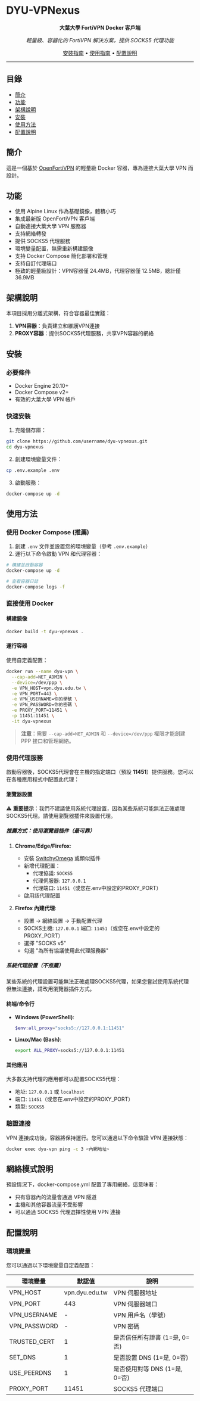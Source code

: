 # DYU-VPNexus

<div align="center">

**大葉大學 FortiVPN Docker 客戶端**

*輕量級、容器化的 FortiVPN 解決方案，提供 SOCKS5 代理功能*

[安裝指南](#安裝) • [使用指南](#使用方法) • [配置說明](#配置說明)

</div>

---

## 目錄

- [簡介](#簡介)
- [功能](#功能)
- [架構說明](#架構說明)
- [安裝](#安裝)
- [使用方法](#使用方法)
- [配置說明](#配置說明)

## 簡介

這是一個基於 [OpenFortiVPN](https://github.com/adrienverge/openfortivpn) 的輕量級 Docker 容器，專為連接大葉大學 VPN 而設計。

## 功能

- 使用 Alpine Linux 作為基礎鏡像，體積小巧
- 集成最新版 OpenFortiVPN 客戶端
- 自動連接大葉大學 VPN 服務器
- 支持網絡轉發
- 提供 SOCKS5 代理服務
- 環境變量配置，無需重新構建鏡像
- 支持 Docker Compose 簡化部署和管理
- 支持自訂代理端口
- 極致的輕量級設計：VPN容器僅 24.4MB，代理容器僅 12.5MB，總計僅 36.9MB

## 架構說明

本項目採用分離式架構，符合容器最佳實踐：

1. **VPN容器**：負責建立和維護VPN連接
2. **PROXY容器**：提供SOCKS5代理服務，共享VPN容器的網絡

## 安裝

### 必要條件

- Docker Engine 20.10+
- Docker Compose v2+
- 有效的大葉大學 VPN 帳戶

### 快速安裝

1. 克隆儲存庫：

```bash
git clone https://github.com/username/dyu-vpnexus.git
cd dyu-vpnexus
```

2. 創建環境變量文件：

```bash
cp .env.example .env
```

3. 啟動服務：

```bash
docker-compose up -d
```

## 使用方法

### 使用 Docker Compose (推薦)

1. 創建 `.env` 文件並設置您的環境變量（參考 `.env.example`）
2. 運行以下命令啟動 VPN 和代理容器：

```bash
# 構建並啟動容器
docker-compose up -d

# 查看容器日誌
docker-compose logs -f
```

### 直接使用 Docker

#### 構建鏡像

```bash
docker build -t dyu-vpnexus .
```

#### 運行容器

使用自定義配置：

```bash
docker run --name dyu-vpn \
  --cap-add=NET_ADMIN \
  --device=/dev/ppp \
  -e VPN_HOST=vpn.dyu.edu.tw \
  -e VPN_PORT=443 \
  -e VPN_USERNAME=你的學號 \
  -e VPN_PASSWORD=你的密碼 \
  -e PROXY_PORT=11451 \
  -p 11451:11451 \
  -it dyu-vpnexus
```

> **注意**：需要 `--cap-add=NET_ADMIN` 和 `--device=/dev/ppp` 權限才能創建 PPP 接口和管理網絡。

### 使用代理服務

啟動容器後，SOCKS5代理會在主機的指定端口（預設 **11451**）提供服務。您可以在各種應用程式中配置此代理：

#### 瀏覽器設置

⚠️ **重要提示**：我們不建議使用系統代理設置，因為某些系統可能無法正確處理SOCKS5代理。請使用瀏覽器插件來設置代理。

##### 推薦方式：使用瀏覽器插件（最可靠）

1. **Chrome/Edge/Firefox**: 
   - 安裝 [SwitchyOmega](https://chrome.google.com/webstore/detail/proxy-switchyomega/padekgcemlokbadohgkifijomclgjgif) 或類似插件
   - 新增代理配置：
     - 代理協議: `SOCKS5`
     - 代理伺服器: `127.0.0.1`
     - 代理端口: `11451`（或您在.env中設定的PROXY_PORT）
   - 啟用該代理配置

2. **Firefox 內建代理**:
   - 設置 → 網絡設置 → 手動配置代理
   - SOCKS主機: `127.0.0.1` 端口: `11451`（或您在.env中設定的PROXY_PORT）
   - 選擇 "SOCKS v5"
   - 勾選 "為所有協議使用此代理服務器"

##### 系統代理設置（不推薦）

某些系統的代理設置可能無法正確處理SOCKS5代理，如果您嘗試使用系統代理但無法連接，請改用瀏覽器插件方式。

#### 終端/命令行

- **Windows (PowerShell)**:
  ```powershell
  $env:all_proxy="socks5://127.0.0.1:11451"
  ```

- **Linux/Mac (Bash)**:
  ```bash
  export ALL_PROXY=socks5://127.0.0.1:11451
  ```

#### 其他應用

大多數支持代理的應用都可以配置SOCKS5代理：
- 地址: `127.0.0.1` 或 `localhost`
- 端口: `11451`（或您在.env中設定的PROXY_PORT）
- 類型: `SOCKS5`

### 驗證連接

VPN 連接成功後，容器將保持運行。您可以通過以下命令驗證 VPN 連接狀態：

```bash
docker exec dyu-vpn ping -c 3 <內網地址>
```

## 網絡模式說明

預設情況下，docker-compose.yml 配置了專用網絡，這意味著：

- 只有容器內的流量會通過 VPN 隧道
- 主機和其他容器流量不受影響
- 可以通過 SOCKS5 代理選擇性使用 VPN 連接

## 配置說明

### 環境變量

您可以通過以下環境變量自定義配置：

| 環境變量 | 默認值 | 說明 |
|----------|--------|------|
| VPN_HOST | vpn.dyu.edu.tw | VPN 伺服器地址 |
| VPN_PORT | 443 | VPN 伺服器端口 |
| VPN_USERNAME | - | VPN 用戶名（學號） |
| VPN_PASSWORD | - | VPN 密碼 |
| TRUSTED_CERT | 1 | 是否信任所有證書 (1=是, 0=否) |
| SET_DNS | 1 | 是否設置 DNS (1=是, 0=否) |
| USE_PEERDNS | 1 | 是否使用對等 DNS (1=是, 0=否) |
| PROXY_PORT | 11451 | SOCKS5 代理端口 |
